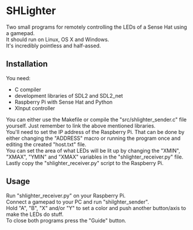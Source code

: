 # SHLighter
Two small programs for remotely controlling the LEDs of a Sense Hat using a gamepad.  
It should run on Linux, OS X and Windows.  
It's incredibly pointless and half-assed.  

## Installation
You need:  
- C compiler  
- development libraries of SDL2 and SDL2_net  
- Raspberry Pi with Sense Hat and Python  
- XInput controller  

You can either use the Makefile or compile the "src/shlighter_sender.c" file yourself. Just remember to link the above mentioned libraries.  
You'll need to set the IP address of the Raspberry Pi. That can be done by either changing the "ADDRESS" macro or running the program once and editing the created "host.txt" file.  
You can set the area of what LEDs will be lit up by changing the "XMIN", "XMAX", "YMIN" and "XMAX" variables in the "shlighter_receiver.py" file.  
Lastly copy the "shlighter_receiver.py" script to the Raspberry Pi.  

## Usage
Run "shlighter_receiver.py" on your Raspberry Pi.  
Connect a gamepad to your PC and run "shilghter_sender".  
Hold "A", "B", "X" and/or "Y" to set a color and push another button/axis to make the LEDs do stuff.  
To close both programs press the "Guide" button.  